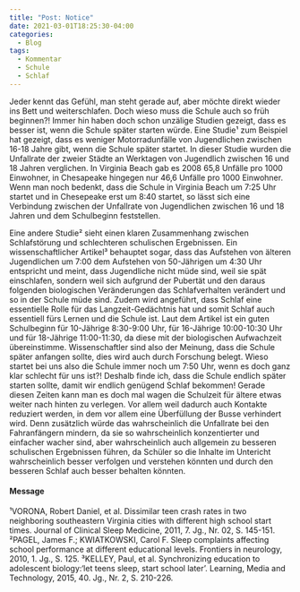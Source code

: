 ```yaml
---
title: "Post: Notice"
date: 2021-03-01T18:25:30-04:00
categories:
  - Blog
tags:
  - Kommentar
  - Schule
  - Schlaf
---
```


Jeder kennt das Gefühl, man steht gerade auf, aber möchte direkt wieder ins Bett und weiterschlafen. Doch wieso muss die Schule auch so früh beginnen?! Immer hin haben doch schon unzälige Studien gezeigt, dass es besser ist, wenn die Schule später starten würde. Eine Studie¹ zum Beispiel hat gezeigt, dass es weniger Motorradunfälle von Jugendlichen zwischen 16-18 Jahre gibt, wenn die Schule später startet. In dieser Studie wurden die Unfallrate der zweier Städte an Werktagen von Jugendlich zwischen 16 und 18 Jahren verglichen. In Virginia Beach gab es 2008 65,8 Unfälle pro 1000 Einwohner, in Chesapeake hingegen nur 46,6 Unfälle pro 1000 Einwohner. Wenn man noch bedenkt, dass die Schule in Virginia Beach um 7:25 Uhr startet und in Chesepeake erst um 8:40 startet, so lässt sich eine Verbindung zwischen der Unfallrate von Jugendlichen zwischen 16 und 18 Jahren und dem Schulbeginn feststellen.

Eine andere Studie² sieht einen klaren Zusammenhang zwischen Schlafstörung und schlechteren schulischen Ergebnissen. Ein wissenschaftlicher Artikel³ behauptet sogar, dass das Aufstehen von älteren Jugendlichen um 7:00 dem Aufstehen von 50-Jährigen um 4:30 Uhr entspricht und meint, dass Jugendliche nicht müde sind, weil sie spät einschlafen, sondern weil sich aufgrund der Pubertät und den daraus folgenden biologischen Veränderungen das Schlafverhalten verändert und so in der Schule müde sind. Zudem wird angeführt, dass Schlaf eine essentielle Rolle für das Langzeit-Gedächtnis hat und somit Schlaf auch essentiell fürs Lernen und die Schule ist. Laut dem Artikel ist ein guten Schulbeginn für 10-Jährige 8:30-9:00 Uhr, für 16-Jährige 10:00-10:30 Uhr und für 18-Jährige 11:00-11:30, da diese mit der biologischen Aufwachzeit übereinstimme. Wissenschaftler sind also der Meinung, dass die Schule später anfangen sollte, dies wird auch durch Forschung belegt. Wieso startet bei uns also die Schule immer noch um 7:50 Uhr, wenn es doch ganz klar schlecht für uns ist?! Deshalb finde ich, dass die Schule endlich später starten sollte, damit wir endlich genügend Schlaf bekommen! Gerade diesen Zeiten kann man es doch mal wagen die Schulzeit für ältere etwas weiter nach hinten zu verlegen. Vor allem weil dadurch auch Kontakte reduziert werden, in dem vor allem eine Überfüllung der Busse verhindert wird. Denn zusätzlich würde das wahrscheinlich die Unfallrate bei den Fahranfängern mindern, da sie so wahrscheinlich konzentierter und einfacher wacher sind, aber wahrscheinlich auch allgemein zu besseren schulischen Ergebnissen führen, da Schüler so die Inhalte im Untericht wahrscheinlich besser verfolgen und verstehen könnten und durch den besseren Schlaf auch besser behalten könnten.

<div class="Quellen">
  <h4>Message</h4>
  <p>¹VORONA, Robert Daniel, et al. Dissimilar teen crash rates in two neighboring southeastern Virginia cities with different high school start times. Journal of Clinical Sleep Medicine, 2011, 7. Jg., Nr. 02, S. 145-151.
²PAGEL, James F.; KWIATKOWSKI, Carol F. Sleep complaints affecting school performance at different educational levels. Frontiers in neurology, 2010, 1. Jg., S. 125.
³KELLEY, Paul, et al. Synchronizing education to adolescent biology:‘let teens sleep, start school later’. Learning, Media and Technology, 2015, 40. Jg., Nr. 2, S. 210-226.</p>
</div>
